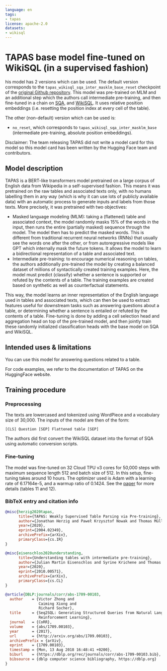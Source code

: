 ```yaml
---
language: en
tags:
- tapas
license: apache-2.0
datasets:
- wikisql
---
```


# TAPAS base model fine-tuned on WikiSQL (in a supervised fashion)

his model has 2 versions which can be used. The default version corresponds to the `tapas_wikisql_sqa_inter_masklm_base_reset` checkpoint of the [original Github repository](https://github.com/google-research/tapas).
This model was pre-trained on MLM and an additional step which the authors call intermediate pre-training, and then fine-tuned in a chain on [SQA](https://www.microsoft.com/en-us/download/details.aspx?id=54253), and [WikiSQL](https://github.com/salesforce/WikiSQL). It uses relative position embeddings (i.e. resetting the position index at every cell of the table).

The other (non-default) version which can be used is: 
- `no_reset`, which corresponds to `tapas_wikisql_sqa_inter_masklm_base` (intermediate pre-training, absolute position embeddings). 

Disclaimer: The team releasing TAPAS did not write a model card for this model so this model card has been written by
the Hugging Face team and contributors.

## Model description

TAPAS is a BERT-like transformers model pretrained on a large corpus of English data from Wikipedia in a self-supervised fashion. 
This means it was pretrained on the raw tables and associated texts only, with no humans labelling them in any way (which is why it
can use lots of publicly available data) with an automatic process to generate inputs and labels from those texts. More precisely, it
was pretrained with two objectives:

- Masked language modeling (MLM): taking a (flattened) table and associated context, the model randomly masks 15% of the words in 
  the input, then runs the entire (partially masked) sequence through the model. The model then has to predict the masked words. 
  This is different from traditional recurrent neural networks (RNNs) that usually see the words one after the other, 
  or from autoregressive models like GPT which internally mask the future tokens. It allows the model to learn a bidirectional 
  representation of a table and associated text.
- Intermediate pre-training: to encourage numerical reasoning on tables, the authors additionally pre-trained the model by creating 
  a balanced dataset of millions of syntactically created training examples. Here, the model must predict (classify) whether a sentence 
  is supported or refuted by the contents of a table. The training examples are created based on synthetic as well as counterfactual statements.

This way, the model learns an inner representation of the English language used in tables and associated texts, which can then be used 
to extract features useful for downstream tasks such as answering questions about a table, or determining whether a sentence is entailed
or refuted by the contents of a table. Fine-tuning is done by adding a cell selection head and aggregation head on top of the pre-trained model, and then jointly train these randomly initialized classification heads with the base model on SQA and WikiSQL. 


## Intended uses & limitations

You can use this model for answering questions related to a table.

For code examples, we refer to the documentation of TAPAS on the HuggingFace website. 


## Training procedure

### Preprocessing

The texts are lowercased and tokenized using WordPiece and a vocabulary size of 30,000. The inputs of the model are
then of the form:

```
[CLS] Question [SEP] Flattened table [SEP]
```

The authors did first convert the WikiSQL dataset into the format of SQA using automatic conversion scripts.

### Fine-tuning

The model was fine-tuned on 32 Cloud TPU v3 cores for 50,000 steps with maximum sequence length 512 and batch size of 512.
In this setup, fine-tuning takes around 10 hours. The optimizer used is Adam with a learning rate of 6.17164e-5, and a warmup 
ratio of 0.1424. See the [paper](https://arxiv.org/abs/2004.02349) for more details (tables 11 and 12). 


### BibTeX entry and citation info

```bibtex
@misc{herzig2020tapas,
      title={TAPAS: Weakly Supervised Table Parsing via Pre-training}, 
      author={Jonathan Herzig and Paweł Krzysztof Nowak and Thomas Müller and Francesco Piccinno and Julian Martin Eisenschlos},
      year={2020},
      eprint={2004.02349},
      archivePrefix={arXiv},
      primaryClass={cs.IR}
}
```

```bibtex
@misc{eisenschlos2020understanding,
      title={Understanding tables with intermediate pre-training}, 
      author={Julian Martin Eisenschlos and Syrine Krichene and Thomas Müller},
      year={2020},
      eprint={2010.00571},
      archivePrefix={arXiv},
      primaryClass={cs.CL}
}
```

```bibtex
@article{DBLP:journals/corr/abs-1709-00103,
  author    = {Victor Zhong and
               Caiming Xiong and
               Richard Socher},
  title     = {Seq2SQL: Generating Structured Queries from Natural Language using
               Reinforcement Learning},
  journal   = {CoRR},
  volume    = {abs/1709.00103},
  year      = {2017},
  url       = {http://arxiv.org/abs/1709.00103},
  archivePrefix = {arXiv},
  eprint    = {1709.00103},
  timestamp = {Mon, 13 Aug 2018 16:48:41 +0200},
  biburl    = {https://dblp.org/rec/journals/corr/abs-1709-00103.bib},
  bibsource = {dblp computer science bibliography, https://dblp.org}
}
```